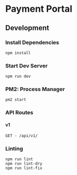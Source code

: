 # Payment Portal

## Development
### Install Dependencies
```
npm install
```

### Start Dev Server
```
npm run dev
```

### PM2: Process Manager
```
pm2 start
```

### API Routes
#### v1
```
GET - /api/v1/
```

### Linting
```
npm run lint
npm run lint-dry
npm run lint-fix
```